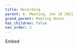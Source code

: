 ```yaml
---
title: Recording
parent: 6. Meeting, Jan 18 2021
grand_parent: Meeting Notes
has_children: false
nav_order: 2
---
```


Embed